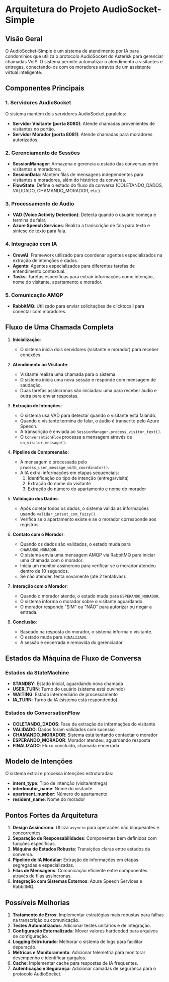 # Arquitetura do Projeto AudioSocket-Simple

## Visão Geral

O AudioSocket-Simple é um sistema de atendimento por IA para condomínios que utiliza o protocolo AudioSocket do Asterisk para gerenciar chamadas VoIP. O sistema permite automatizar o atendimento a visitantes e entregas, conectando-os com os moradores através de um assistente virtual inteligente.

## Componentes Principais

### 1. Servidores AudioSocket

O sistema mantém dois servidores AudioSocket paralelos:
- **Servidor Visitante (porta 8080)**: Atende chamadas provenientes de visitantes no portão.
- **Servidor Morador (porta 8081)**: Atende chamadas para moradores autorizados.

### 2. Gerenciamento de Sessões

- **SessionManager**: Armazena e gerencia o estado das conversas entre visitantes e moradores.
- **SessionData**: Mantém filas de mensagens independentes para visitantes e moradores, além do histórico da conversa.
- **FlowState**: Define o estado do fluxo da conversa (COLETANDO_DADOS, VALIDADO, CHAMANDO_MORADOR, etc.).

### 3. Processamento de Áudio

- **VAD (Voice Activity Detection)**: Detecta quando o usuário começa e termina de falar.
- **Azure Speech Services**: Realiza a transcrição de fala para texto e síntese de texto para fala.

### 4. Integração com IA

- **CrewAI**: Framework utilizado para coordenar agentes especializados na extração de intenções e dados.
- **Agents**: Agentes especializados para diferentes tarefas de entendimento contextual.
- **Tasks**: Tarefas específicas para extrair informações como intenção, nome do visitante, apartamento e morador.

### 5. Comunicação AMQP

- **RabbitMQ**: Utilizado para enviar solicitações de clicktocall para conectar com moradores.

## Fluxo de Uma Chamada Completa

1. **Inicialização**:
   - O sistema inicia dois servidores (visitante e morador) para receber conexões.

2. **Atendimento ao Visitante**:
   - Visitante realiza uma chamada para o sistema.
   - O sistema inicia uma nova sessão e responde com mensagem de saudação.
   - Duas tarefas assíncronas são iniciadas: uma para receber áudio e outra para enviar respostas.

3. **Extração de Intenções**:
   - O sistema usa VAD para detectar quando o visitante está falando.
   - Quando o visitante termina de falar, o áudio é transcrito pelo Azure Speech.
   - A transcrição é enviada ao `SessionManager.process_visitor_text()`.
   - O `ConversationFlow` processa a mensagem através de `on_visitor_message()`.

4. **Pipeline de Compreensão**:
   - A mensagem é processada pelo `process_user_message_with_coordinator()`.
   - A IA extrai informações em etapas sequenciais:
     1. Identificação do tipo de intenção (entrega/visita)
     2. Extração do nome do visitante
     3. Extração do número do apartamento e nome do morador

5. **Validação dos Dados**:
   - Após coletar todos os dados, o sistema valida as informações usando `validar_intent_com_fuzzy()`.
   - Verifica se o apartamento existe e se o morador corresponde aos registros.

6. **Contato com o Morador**:
   - Quando os dados são validados, o estado muda para `CHAMANDO_MORADOR`.
   - O sistema envia uma mensagem AMQP via RabbitMQ para iniciar uma chamada com o morador.
   - Inicia um monitor assíncrono para verificar se o morador atendeu dentro de 10 segundos.
   - Se não atender, tenta novamente (até 2 tentativas).

7. **Interação com o Morador**:
   - Quando o morador atende, o estado muda para `ESPERANDO_MORADOR`.
   - O sistema informa o morador sobre o visitante aguardando.
   - O morador responde "SIM" ou "NÃO" para autorizar ou negar a entrada.

8. **Conclusão**:
   - Baseado na resposta do morador, o sistema informa o visitante.
   - O estado muda para `FINALIZADO`.
   - A sessão é encerrada e removida do gerenciador.

## Estados da Máquina de Fluxo de Conversa

### Estados da StateMachine
- **STANDBY**: Estado inicial, aguardando nova chamada
- **USER_TURN**: Turno do usuário (sistema está ouvindo)
- **WAITING**: Estado intermediário de processamento
- **IA_TURN**: Turno da IA (sistema está respondendo)

### Estados do ConversationFlow
- **COLETANDO_DADOS**: Fase de extração de informações do visitante
- **VALIDADO**: Dados foram validados com sucesso
- **CHAMANDO_MORADOR**: Sistema está tentando contactar o morador
- **ESPERANDO_MORADOR**: Morador atendeu, aguardando resposta
- **FINALIZADO**: Fluxo concluído, chamada encerrada

## Modelo de Intenções

O sistema extrai e processa intenções estruturadas:
- **intent_type**: Tipo de intenção (visita/entrega)
- **interlocutor_name**: Nome do visitante
- **apartment_number**: Número do apartamento
- **resident_name**: Nome do morador

## Pontos Fortes da Arquitetura

1. **Design Assíncrono**: Utiliza `asyncio` para operações não bloqueantes e concorrentes.
2. **Separação de Responsabilidades**: Componentes bem definidos com funções específicas.
3. **Máquina de Estados Robusta**: Transições claras entre estados da conversa.
4. **Pipeline de IA Modular**: Extração de informações em etapas segregadas e especializadas.
5. **Filas de Mensagens**: Comunicação eficiente entre componentes através de filas assíncronas.
6. **Integração com Sistemas Externos**: Azure Speech Services e RabbitMQ.

## Possíveis Melhorias

1. **Tratamento de Erros**: Implementar estratégias mais robustas para falhas na transcrição ou comunicação.
2. **Testes Automatizados**: Adicionar testes unitários e de integração.
3. **Configuração Externalizada**: Mover valores hardcoded para arquivos de configuração.
4. **Logging Estruturado**: Melhorar o sistema de logs para facilitar depuração.
5. **Métricas e Monitoramento**: Adicionar telemetria para monitorar desempenho e identificar gargalos.
6. **Cache**: Implementar cache para respostas de IA frequentes.
7. **Autenticação e Segurança**: Adicionar camadas de segurança para o protocolo AudioSocket.